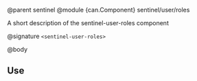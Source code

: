 @parent sentinel
@module {can.Component} sentinel/user/roles <sentinel-user-roles>

A short description of the sentinel-user-roles component

@signature `<sentinel-user-roles>`

@body

## Use

